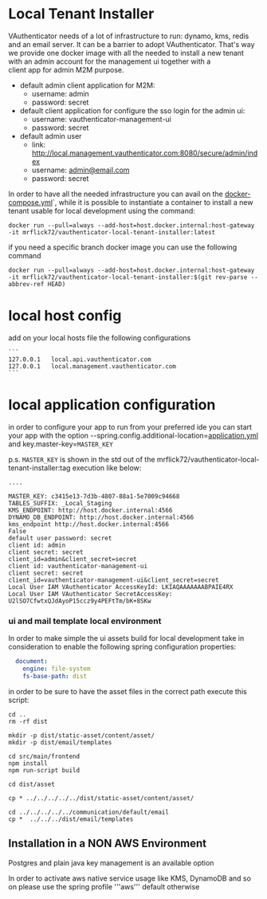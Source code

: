 # Local Tenant Installer

VAuthenticator needs of a lot of infrastructure to run: dynamo, kms, redis and an email server. It can be a barrier to adopt VAuthenticator.
That's way we provide one docker image with all the needed to install a new tenant with an admin account for the management ui together with a  
client app for admin M2M purpose.

- default admin client application for M2M:
    - username: admin
    - password: secret
- default client application for configure the sso login for the admin ui:
    - username: vauthenticator-management-ui
    - password: secret
- default admin user
    - link: http://local.management.vauthenticator.com:8080/secure/admin/index
    - username: admin@email.com
    - password: secret

In order to have all the needed infrastructure you can avail on the [docker-compose.yml](..%2Fdocker-compose.yml)`, while
it is possible to instantiate a container to install a new tenant usable for local development using the command: 

```shell
docker run --pull=always --add-host=host.docker.internal:host-gateway -it mrflick72/vauthenticator-local-tenant-installer:latest
``` 

if you need a specific branch docker image you can use the following command
```shell
docker run --pull=always --add-host=host.docker.internal:host-gateway -it mrflick72/vauthenticator-local-tenant-installer:$(git rev-parse --abbrev-ref HEAD)
``` 


# local host config

add on your local hosts file the following configurations

    ```
    127.0.0.1   local.api.vauthenticator.com
    127.0.0.1   local.management.vauthenticator.com
    ```
# local application configuration

in order to configure your app to run from your preferred ide you can start your app with the option --spring.config.additional-location=[application.yml](..%2Fapplication.yml) 
and key.master-key=`MASTER_KEY`

p.s. `MASTER_KEY` is shown in the std out of the mrflick72/vauthenticator-local-tenant-installer:tag execution like below:

```shell
....

MASTER_KEY: c3415e13-7d3b-4807-88a1-5e7009c94668
TABLES_SUFFIX: _Local_Staging
KMS_ENDPOINT: http://host.docker.internal:4566
DYNAMO_DB_ENDPOINT: http://host.docker.internal:4566
kms_endpoint http://host.docker.internal:4566
False
default user password: secret
client id: admin
client secret: secret
client_id=admin&client_secret=secret
client id: vauthenticator-management-ui
client secret: secret
client_id=vauthenticator-management-ui&client_secret=secret
Local User IAM VAuthenticator AccessKeyId: LKIAQAAAAAAABPAIE4RX
Local User IAM VAuthenticator SecretAccessKey: U2lSO7CfwtxQJdAyoP15ccz9y4PEFtTm/bK+8SKw

```

### ui and mail template local environment
In order to make simple the ui assets build for local development take in consideration to enable the following spring configuration properties:

```yaml
  document:
    engine: file-system
    fs-base-path: dist
```

in order to be sure to have the asset files in the correct path execute this script:

```shell
cd ..
rm -rf dist

mkdir -p dist/static-asset/content/asset/
mkdir -p dist/email/templates

cd src/main/frontend
npm install
npm run-script build

cd dist/asset

cp * ../../../../../dist/static-asset/content/asset/

cd ../../../../../communication/default/email 
cp *  ../../../dist/email/templates
```

## Installation in a NON AWS Environment 

Postgres and plain java key management is an available option

In order to activate aws native service usage like KMS, DynamoDB and so on please use the spring profile '''aws''' default otherwise